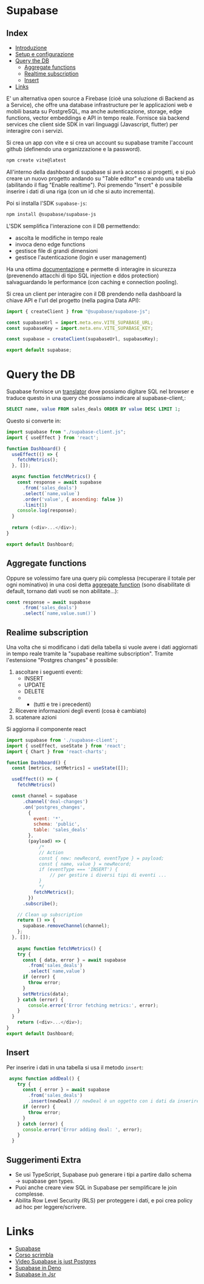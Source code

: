 # Supabase

## Index
- [Introduzione](#supabase)
- [Setup e configurazione](#setup-e-configurazione)
- [Query the DB](#query-the-db)
    - [Aggregate functions](#aggregate-functions)
    - [Realtime subscription](#realime-subscription)
    - [Insert](#insert)
- [Links](#links)

E' un alternativa open source a Firebase (cioè una soluzione di Backend as a Service), che offre una database infrastructure per le applicazioni web e mobili basata su PostgreSQL, ma anche autenticazione, storage, edge functions, vector embeddings  e API in tempo reale. Fornisce sia backend services che client side SDK in vari linguaggi (Javascript, flutter) per interagire con i servizi.

Si crea un app con vite e si crea un account su supabase tramite l'account github (definendo una organizzazione e la password). 
```bash
npm create vite@latest
```
All'interno della dashboard di supabase si avrà accesso ai progetti, e si può creare un nuovo progetto andando su "Table editor" e creando una tabella (abilitando il flag "Enable realtime"). Poi premendo "Insert" è possibile inserire i dati di una riga (con un id che si auto incrementa).

Poi si installa l'SDK `supabase-js`:
```bash
npm install @supabase/supabase-js
```
L'SDK semplifica l'interazione con il DB permettendo:
- ascolta le modifiche in tempo reale
- invoca deno edge functions
- gestisce file di grandi dimensioni
- gestisce l'autenticazione (login e user management)


Ha una ottima [documentazione](https://supabase.com/docs/reference/javascript/introduction) e permette di interagire in sicurezza (prevenendo attacchi di tipo SQL injection e ddos protection) salvaguardando le performance (con caching e connection pooling).

Si crea un client per interagire con il DB prendendo nella dashboard la chiave API e l'url del progetto (nella pagina Data API):
```javascript
import { createClient } from "@supabase/supabase-js";

const supabaseUrl = import.meta.env.VITE_SUPABASE_URL;
const supabaseKey = import.meta.env.VITE_SUPABASE_KEY;

const supabase = createClient(supabaseUrl, supabaseKey);

export default supabase;
```


# Query the DB
Supabase fornisce un [translator](https://supabase.com/docs/guides/api/sql-to-rest) dove possiamo digitare SQL nel browser e traduce questo in una query che possiamo indicare al supabase-client,:
```SQL
SELECT name, value FROM sales_deals ORDER BY value DESC LIMIT 1;
```
Questo si converte in:
```javascript
import supabase from "./supabase-client.js";
import { useEffect } from 'react';

function Dashboard() {
  useEffect(() => {
    fetchMetrics();
  }, []);

  async function fetchMetrics() {
    const response = await supabase
      .from('sales_deals')
      .select(`name,value`)
      .order('value', { ascending: false })
      .limit(1)
    console.log(response);
  }
 
  return (<div>...</div>);
}

export default Dashboard;
```
## Aggregate functions
Oppure se volessimo fare una query più complessa (recuperare il totale per ogni nominativo) in una così detta [aggregate function](https://supabase.com/blog/postgrest-aggregate-functions) (sono disabilitate di default, tornano dati vuoti se non abilitate...):
```javascript
const response = await supabase
      .from('sales_deals')
      .select(`name,value.sum()`)
```
## Realime subscription
Una volta che si modificano i dati della tabella si vuole avere i dati aggiornati in tempo reale tramite la "supabase realtime subscription". Tramite l'estensione "Postgres changes" è possibile:
1. ascoltare i seguenti eventi:
    - INSERT
    - UPDATE
    - DELETE
    - * (tutti e tre i precedenti)
2. Ricevere informazioni degli eventi (cosa è cambiato)
3. scatenare azioni

Si aggiorna il componente react
```javascript
import supabase from './supabase-client';
import { useEffect, useState } from 'react';
import { Chart } from 'react-charts';

function Dashboard() {
  const [metrics, setMetrics] = useState([]);

  useEffect(() => {
    fetchMetrics()

  const channel = supabase
      .channel('deal-changes')
      .on('postgres_changes',
        { 
          event: '*', 
          schema: 'public', 
          table: 'sales_deals'  
        },
        (payload) => {
            /*
            // Action
            const { new: newRecord, eventType } = payload;
            const { name, value } = newRecord;
            if (eventType === 'INSERT') {
                // per gestire i diversi tipi di eventi ...
            }
            */
          fetchMetrics();
        })
      .subscribe();

    // Clean up subscription
    return () => {
      supabase.removeChannel(channel);
    };
  }, []);
	
	async function fetchMetrics() {
    try {
      const { data, error } = await supabase
        .from('sales_deals')
        .select(`name,value`)
      if (error) {
        throw error;
      }
      setMetrics(data);
    } catch (error) {
        console.error('Error fetching metrics:', error);
    }
  }
    return (<div>...</div>);
}
export default Dashboard;
```
## Insert
Per inserire i dati in una tabella si usa il metodo `insert`:
```javascript
 async function addDeal() {
    try {
      const { error } = await supabase
        .from('sales_deals')
        .insert(newDeal) // newDeal è un oggetto con i dati da inserire
      if (error) {
        throw error;
      }
    } catch (error) {
      console.error('Error adding deal: ', error);
    }
  }
```

## Suggerimenti Extra
- Se usi TypeScript, Supabase può generare i tipi a partire dallo schema → supabase gen types.
- Puoi anche creare view SQL in Supabase per semplificare le join complesse.
- Abilita Row Level Security (RLS) per proteggere i dati, e poi crea policy ad hoc per leggere/scrivere.

# Links
- [Supabase](https://supabase.com/)
- [Corso scrimbla](https://scrimba.com/intro-to-supabase-c0abltfqed)
- [Video Supabase is just Postgres](https://www.youtube.com/watch?v=T-qAtAKjqwc&ab_channel=Supabase)
- [Supabase in Deno](https://docs.deno.com/examples/supabase/)
- [Supabase in Jsr](https://jsr.io/@supabase/supabase-js)